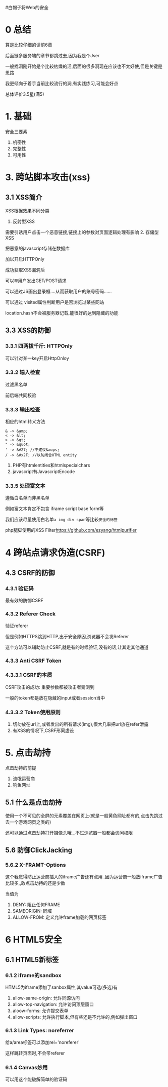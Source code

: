 #白帽子将Web的安全

# 0 总结

算是比较仔细的读前6章

后面挺多服务端的章节都跳过去,因为我是个Jser

一般找洞刚开始是个比较枯燥的活,后面的很多洞现在应该也不太好使,但是关键是思路

我更倾向于着手当前比较流行的洞,有实践练习,可能会好点

总体评价3.5星(满5)

# 1. 基础

安全三要素

1. 机密性
2. 完整性
3. 可用性

# 3. 跨站脚本攻击(xss)

## 3.1 XSS简介

XSS根据效果不同分类

1. 反射型XSS

  需要引诱用户点击一个恶意链接,链接上的参数对页面逻辑处理有影响
2. 存储型XSS

   把恶意的javascript存储在数据库

加以开启HTTPOnly

成功获取XSS漏洞后

可以`帮`用户发出GET/POST请求

可以通过JS画出登录框....从而获取用户的账号密码......

可以通过 visited属性判断用户是否浏览过某些网站

location.hash不会被服务器记载,能很好的达到隐藏的功能

## 3.3 XSS的防御

### 3.3.1 四两拨千斤: HTTPOnly

可以针对某一key开启HttpOnloy

### 3.3.2 输入检查

过滤黑名单

前后端共同校验

### 3.3.3 输出检查

相应的html转义方法

```
& -> &amp;
< -> &lt;
> -> &gt;
" -> &quot;
' -> &#27; //不建议&aops;
/ -> &#x2F; //以防闭合HTML entity

```

1. PHP有htmlentities和htmlspecialchars
2. javascript有JavascriptEncode

### 3.3.5 处理富文本

遵循白名单而非黑名单

例如富文本肯定不包含 iframe script base form等

我们应该尽量使用白名单`a img div span`等比较`安全的标签`

php腿脚使用的XSS Filter<https://github.com/ezyang/htmlpurifier>


# 4 跨站点请求伪造(CSRF)

## 4.3 CSRF的防御

### 4.3.1 验证码

最有效的防御CSRF

### 4.3.2 Referer Check

验证referer

但是例如HTTPS跳到HTTP,出于安全原因,浏览器不会发Referer

这个方法可以辅助防止CSRF,就是有的时候验证,没有的话,让其走其他通道

### 4.3.3 Anti CSRF Token

### 4.3.3.1 CSRF的本质

CSRF攻击的成功: 重要参数都被攻击者猜测到

一般的token都是放在隐藏的input或者session当中

### 4.3.3.2 Token使用原则

1. 切勿放在url上,或者发出的所有请求(img),很大几率把url放在refer泄露
2. 有XSS的情况下,CSRF形同虚设

# 5. 点击劫持

点击劫持的前提

1. 流氓运营商
2. 钓鱼网址

## 5.1 什么是点击劫持

使用一个不可见的全屏的元素覆盖在网页上(就是一般黄色网址都有的,点击先跳过去一个游戏网页之类的)

还可以通过点击劫持打开摄像头哦...不过浏览器一般都会访问权限


## 5.6 防御ClickJacking

### 5.6.2 X-FRAMT-Options

这个我觉得防止运营商插入的iframe广告还有点用..因为运营商一般放iframe广告比较多,,敢点击劫持的还是少数

当值为 

1. DENY: 阻止任何FRAME
2. SAMEORIGIN: 同域
3. ALLOW-FROM: 定义允许frame加载的网页标签

# 6 HTML5安全

## 6.1 HTML5新标签

### 6.1.2 iframe的sandbox

HTML5为iframe添加了sanbox属性,其value可选(多选)有

1. allow-same-origin: 允许同源访问
2. allow-top-navigation: 允许访问顶层窗口
3. aloow-forms: 允许提交表单
4. allow-scripts: 允许执行脚本,但有些还是不允许的,例如弹出窗口

### 6.1.3 Link Types: noreferrer

给a/area标签可以添加rel='noreferer'

这样跳转页面时,不会带referer

### 6.1.4 Canvas妙用

可以用这个能破解简单的验证码














